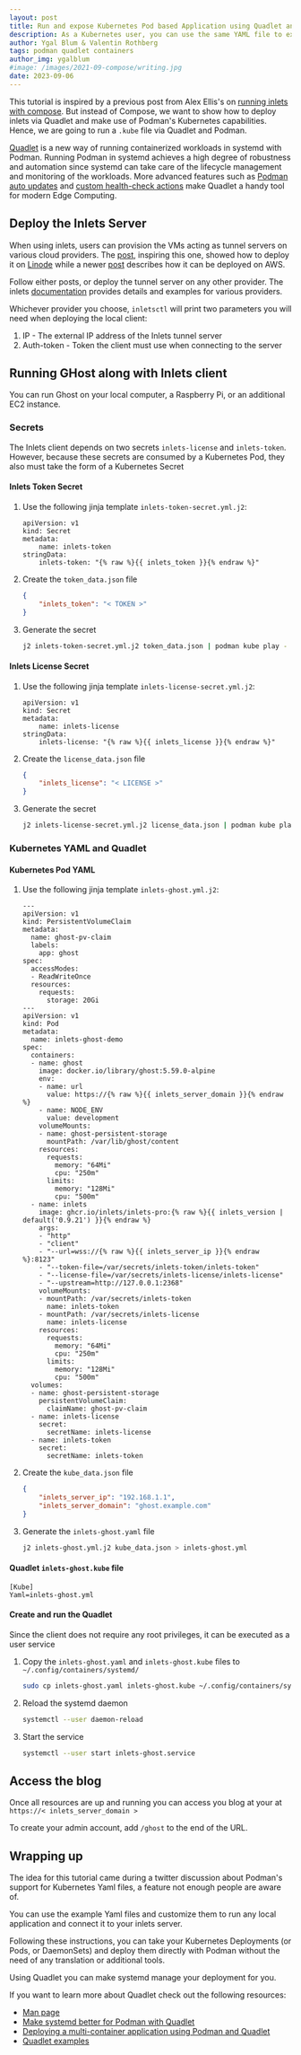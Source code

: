 ```yaml
---
layout: post
title: Run and expose Kubernetes Pod based Application using Quadlet and Inlets
description: As a Kubernetes user, you can use the same YAML file to expose your application using Inlets
author: Ygal Blum & Valentin Rothberg
tags: podman quadlet containers
author_img: ygalblum
#image: /images/2021-09-compose/writing.jpg
date: 2023-09-06
---
```


This tutorial is inspired by a previous post from Alex Ellis's on [running inlets with compose](https://inlets.dev/blog/2021/09/09/compose-and-inlets.html).
But instead of Compose, we want to show how to deploy inlets via Quadlet and make use of Podman's Kubernetes capabilities. Hence, we are going to run a `.kube` file via Quadlet and Podman.

[Quadlet](https://docs.podman.io/en/latest/markdown/podman-systemd.unit.5.html) is a new way of running containerized workloads in systemd with Podman.
Running Podman in systemd achieves a high degree of robustness and automation since systemd can take care of the lifecycle management and monitoring of the workloads.
More advanced features such as [Podman auto updates](https://docs.podman.io/en/latest/markdown/podman-auto-update.1.html) and [custom health-check actions](https://www.redhat.com/sysadmin/podman-edge-healthcheck) make Quadlet a handy tool for modern Edge Computing.

## Deploy the Inlets Server

When using inlets, users can provision the VMs acting as tunnel servers on various cloud providers.
The [post](https://inlets.dev/blog/2021/09/09/compose-and-inlets.html), inspiring this one, showed how to deploy it on [Linode](https://www.linode.com/) while a newer [post](https://inlets.dev/blog/2023/09/01/tunnel-aws-ec2.html) describes how it can be deployed on AWS.

Follow either posts, or deploy the tunnel server on any other provider.
The inlets [documentation](https://docs.inlets.dev/reference/inletsctl/#examples-for-specific-cloud-providers) provides details and examples for various providers.

Whichever provider you choose, `inletsctl` will print two parameters you will need when deploying the local client:
1. IP - The external IP address of the Inlets tunnel server
2. Auth-token - Token the client must use when connecting to the server

## Running GHost along with Inlets client

You can run Ghost on your local computer, a Raspberry Pi, or an additional EC2 instance.

### Secrets

The Inlets client depends on two secrets `inlets-license` and `inlets-token`.
However, because these secrets are consumed by a Kubernetes Pod, they also must take the form of a Kubernetes Secret

#### Inlets Token Secret

1. Use the following jinja template `inlets-token-secret.yml.j2`:
    ```jinja
    apiVersion: v1
    kind: Secret
    metadata:
        name: inlets-token
    stringData:
        inlets-token: "{% raw %}{{ inlets_token }}{% endraw %}"
    ```

2. Create the `token_data.json` file
    ```json
    {
        "inlets_token": "< TOKEN >"
    }
    ```
3. Generate the secret
    ```bash
    j2 inlets-token-secret.yml.j2 token_data.json | podman kube play -

#### Inlets License Secret

1. Use the following jinja template `inlets-license-secret.yml.j2`:
    ```jinja
    apiVersion: v1
    kind: Secret
    metadata:
        name: inlets-license
    stringData:
        inlets-license: "{% raw %}{{ inlets_license }}{% endraw %}"
    ```

2. Create the `license_data.json` file
    ```json
    {
        "inlets_license": "< LICENSE >"
    }
    ```
3. Generate the secret
    ```bash
    j2 inlets-license-secret.yml.j2 license_data.json | podman kube play -
    ```

### Kubernetes YAML and Quadlet

#### Kubernetes Pod YAML
1. Use the following jinja template `inlets-ghost.yml.j2`:

    ```jinja
    ---
    apiVersion: v1
    kind: PersistentVolumeClaim
    metadata:
      name: ghost-pv-claim
      labels:
        app: ghost
    spec:
      accessModes:
      - ReadWriteOnce
      resources:
        requests:
          storage: 20Gi
    ---
    apiVersion: v1
    kind: Pod
    metadata:
      name: inlets-ghost-demo
    spec:
      containers:
      - name: ghost
        image: docker.io/library/ghost:5.59.0-alpine
        env:
        - name: url
          value: https://{% raw %}{{ inlets_server_domain }}{% endraw %}
        - name: NODE_ENV
          value: development
        volumeMounts:
        - name: ghost-persistent-storage
          mountPath: /var/lib/ghost/content
        resources:
          requests:
            memory: "64Mi"
            cpu: "250m"
          limits:
            memory: "128Mi"
            cpu: "500m"
      - name: inlets
        image: ghcr.io/inlets/inlets-pro:{% raw %}{{ inlets_version | default('0.9.21') }}{% endraw %}
        args:
        - "http"
        - "client"
        - "--url=wss://{% raw %}{{ inlets_server_ip }}{% endraw %}:8123"
        - "--token-file=/var/secrets/inlets-token/inlets-token"
        - "--license-file=/var/secrets/inlets-license/inlets-license"
        - "--upstream=http://127.0.0.1:2368"
        volumeMounts:
        - mountPath: /var/secrets/inlets-token
          name: inlets-token
        - mountPath: /var/secrets/inlets-license
          name: inlets-license
        resources:
          requests:
            memory: "64Mi"
            cpu: "250m"
          limits:
            memory: "128Mi"
            cpu: "500m"
      volumes:
      - name: ghost-persistent-storage
        persistentVolumeClaim:
          claimName: ghost-pv-claim
      - name: inlets-license
        secret:
          secretName: inlets-license
      - name: inlets-token
        secret:
          secretName: inlets-token
    ```
2. Create the `kube_data.json` file
    ```json
    {
        "inlets_server_ip": "192.168.1.1",
        "inlets_server_domain": "ghost.example.com"
    }
    ```
3. Generate the `inlets-ghost.yaml` file
    ```bash
    j2 inlets-ghost.yml.j2 kube_data.json > inlets-ghost.yml
    ```

#### Quadlet `inlets-ghost.kube` file
```
[Kube]
Yaml=inlets-ghost.yml
```

#### Create and run the Quadlet
Since the client does not require any root privileges, it can be executed as a user service

1. Copy the `inlets-ghost.yaml` and `inlets-ghost.kube` files to  `~/.config/containers/systemd/`
    ``` bash
    sudo cp inlets-ghost.yaml inlets-ghost.kube ~/.config/containers/systemd/
    ```
2. Reload the systemd daemon
    ```bash
    systemctl --user daemon-reload
    ```
3. Start the service
    ```bash
    systemctl --user start inlets-ghost.service
    ```

## Access the blog

Once all resources are up and running you can access you blog at your at `https://< inlets_server_domain >`

To create your admin account, add `/ghost` to the end of the URL.

## Wrapping up

The idea for this tutorial came during a twitter discussion about Podman's support for Kubernetes Yaml files, a feature not enough people are aware of.

You can use the example Yaml files and customize them to run any local application and connect it to your inlets server.

Following these instructions, you can take your Kubernetes Deployments (or Pods, or DaemonSets) and deploy them directly with Podman without the need of any translation or additional tools.

Using Quadlet you can make systemd manage your deployment for you.

If you want to learn more about Quadlet check out the following resources:
- [Man page](https://docs.podman.io/en/latest/markdown/podman-systemd.unit.5.html)
- [Make systemd better for Podman with Quadlet](https://www.redhat.com/sysadmin/quadlet-podman)
- [Deploying a multi-container application using Podman and Quadlet](https://www.redhat.com/sysadmin/multi-container-application-podman-quadlet)
- [Quadlet examples](https://github.com/containers/appstore/tree/main/quadlet)